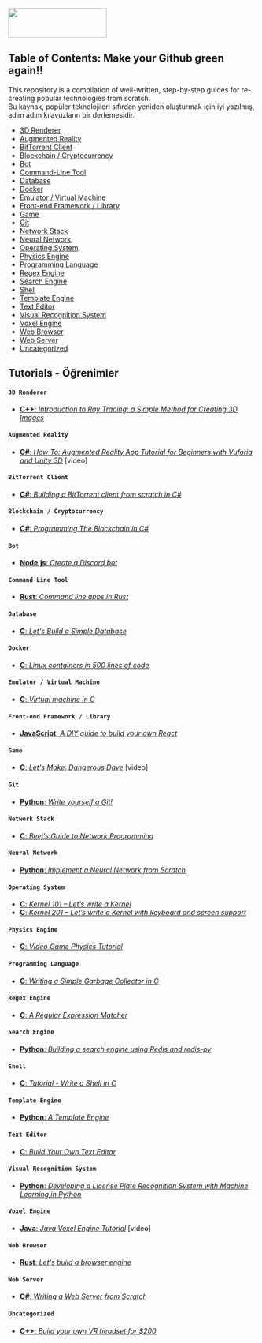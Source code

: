 <img src="https://media.discordapp.net/attachments/904474621372420136/1087103406881128590/resized.png" style="width:200; height:60">

## Table of Contents: Make your Github green again!!

This repository is a compilation of well-written, step-by-step guides for re-creating popular technologies from scratch.
<br>
Bu kaynak, popüler teknolojileri sıfırdan yeniden oluşturmak için iyi yazılmış, adım adım kılavuzların bir derlemesidir.
* [3D Renderer](#3d-renderer)
* [Augmented Reality](#augmented-reality)
* [BitTorrent Client](#bittorrent-client)
* [Blockchain / Cryptocurrency](#blockchain--cryptocurrency)
* [Bot](#bot)
* [Command-Line Tool](#command-line-tool)
* [Database](#database)
* [Docker](#docker)
* [Emulator / Virtual Machine](#emulator--virtual-machine)
* [Front-end Framework / Library](#front-end-framework--library)
* [Game](#game)
* [Git](#git)
* [Network Stack](#network-stack)
* [Neural Network](#neural-network)
* [Operating System](#operating-system)
* [Physics Engine](#physics-engine)
* [Programming Language](#programming-language)
* [Regex Engine](#regex-engine)
* [Search Engine](#search-engine)
* [Shell](#shell)
* [Template Engine](#template-engine)
* [Text Editor](#text-editor)
* [Visual Recognition System](#visual-recognition-system)
* [Voxel Engine](#voxel-engine)
* [Web Browser](#web-browser)
* [Web Server](#web-server)
* [Uncategorized](#uncategorized)

## Tutorials - Öğrenimler

#### `3D Renderer`

* [**C++**: _Introduction to Ray Tracing: a Simple Method for Creating 3D Images_](https://www.scratchapixel.com/lessons/3d-basic-rendering/introduction-to-ray-tracing/how-does-it-work)

#### `Augmented Reality`

* [**C#**: _How To: Augmented Reality App Tutorial for Beginners with Vuforia and Unity 3D_](https://www.youtube.com/watch?v=uXNjNcqW4kY) [video]

#### `BitTorrent Client`

* [**C#**: _Building a BitTorrent client from scratch in C#_](https://www.seanjoflynn.com/research/bittorrent.html)

#### `Blockchain / Cryptocurrency`

* [**C#**: _Programming The Blockchain in C#_](https://programmingblockchain.gitbooks.io/programmingblockchain/)

#### `Bot`

* [**Node.js**: _Create a Discord bot_](https://discordjs.guide/)

#### `Command-Line Tool`

* [**Rust**: _Command line apps in Rust_](https://rust-cli.github.io/book/index.html)

#### `Database`

* [**C**: _Let's Build a Simple Database_](https://cstack.github.io/db_tutorial/)

#### `Docker`

* [**C**: _Linux containers in 500 lines of code_](https://blog.lizzie.io/linux-containers-in-500-loc.html)

#### `Emulator / Virtual Machine`

* [**C**: _Virtual machine in C_](http://web.archive.org/web/20200121100942/https://blog.felixangell.com/virtual-machine-in-c/)

#### `Front-end Framework / Library`

* [**JavaScript**: _A DIY guide to build your own React_](https://github.com/hexacta/didact)

#### `Game`

* [**C**: _Let's Make: Dangerous Dave_](https://www.youtube.com/playlist?list=PLSkJey49cOgTSj465v2KbLZ7LMn10bCF9) [video]

#### `Git`

* [**Python**: _Write yourself a Git!_](https://wyag.thb.lt/)

#### `Network Stack`

* [**C**: _Beej's Guide to Network Programming_](http://beej.us/guide/bgnet/)

#### `Neural Network`

* [**Python**: _Implement a Neural Network from Scratch_](https://victorzhou.com/blog/intro-to-neural-networks/)

#### `Operating System`

* [**C**: _Kernel 101 – Let’s write a Kernel_](https://arjunsreedharan.org/post/82710718100/kernel-101-lets-write-a-kernel)
* [**C**: _Kernel 201 – Let’s write a Kernel with keyboard and screen support_](https://arjunsreedharan.org/post/99370248137/kernel-201-lets-write-a-kernel-with-keyboard)

#### `Physics Engine`

* [**C**: _Video Game Physics Tutorial_](https://www.toptal.com/game/video-game-physics-part-i-an-introduction-to-rigid-body-dynamics)

#### `Programming Language`

* [**C**: _Writing a Simple Garbage Collector in C_](http://maplant.com/gc.html)

#### `Regex Engine`

* [**C**: _A Regular Expression Matcher_](https://www.cs.princeton.edu/courses/archive/spr09/cos333/beautiful.html)

#### `Search Engine`

* [**Python**: _Building a search engine using Redis and redis-py_](http://www.dr-josiah.com/2010/07/building-search-engine-using-redis-and.html)

#### `Shell`

* [**C**: _Tutorial - Write a Shell in C_](https://brennan.io/2015/01/16/write-a-shell-in-c/)

#### `Template Engine`

* [**Python**: _A Template Engine_](http://aosabook.org/en/500L/a-template-engine.html)

#### `Text Editor`

* [**C**: _Build Your Own Text Editor_](https://viewsourcecode.org/snaptoken/kilo/)

#### `Visual Recognition System`

* [**Python**: _Developing a License Plate Recognition System with Machine Learning in Python_](https://blog.devcenter.co/developing-a-license-plate-recognition-system-with-machine-learning-in-python-787833569ccd)

#### `Voxel Engine`

* [**Java**: _Java Voxel Engine Tutorial_](https://www.youtube.com/watch?v=QZ4Vk2PkPZk&list=PL80Zqpd23vJfyWQi-8FKDbeO_ZQamLKJL) [video]

#### `Web Browser`

* [**Rust**: _Let's build a browser engine_](https://limpet.net/mbrubeck/2014/08/08/toy-layout-engine-1.html)

#### `Web Server`

* [**C#**: _Writing a Web Server from Scratch_](https://www.codeproject.com/Articles/859108/Writing-a-Web-Server-from-Scratch)

#### `Uncategorized`

* [**C++**: _Build your own VR headset for $200_](https://github.com/relativty/Relativ)
